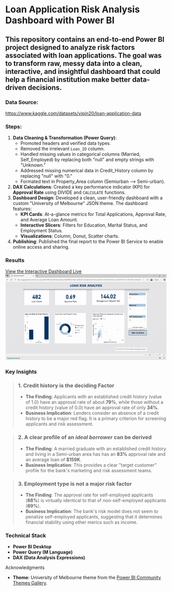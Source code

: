 # Loan Application Risk Analysis Dashboard with Power BI

This repository contains an end-to-end Power BI project designed to analyze risk factors associated with loan applications. The goal was to transform raw, messy data into a clean, interactive, and insightful dashboard that could help a financial institution make better data-driven decisions.
---

### Data Source:   
https://www.kaggle.com/datasets/vipin20/loan-application-data

### Steps:
1.  **Data Cleaning & Transformation (Power Query)**:
    * Promoted headers and verified data types.
    * Removed the irrelevant `Loan_ID` column.
    * Handled missing values in categorical columns (Married, Self_Employed) by replacing both "null" and empty strings with "Unknown."
    * Addressed missing numerical data in Credit_History column by replacing "null" with "0." 
    * Formated text in Property_Area column (Semiurban --> Semi-urban).
2.  **DAX Calculations**: 
      Created a key performance indicator (KPI) for **Approval Rate** using DIVIDE and `CALCULATE` functions.  
3.  **Dashboard Design**: 
      Developed a clean, user-friendly dashboard with a custom "University of Melbourne" JSON theme. 
      The dashboard features:
      * **KPI Cards**: At-a-glance metrics for Total Applications, Approval Rate, and Average Loan Amount.
      * **Interactive Slicers**: Filters for Education, Marital Status, and Employment Status.
      * **Visualizations**: Column, Donut, Scatter charts.
 4.  **Publishing**: 
      Published the final report to the Power BI Service to enable online access and sharing.

### Results
 [View the Interactive Dashboard Live](https://app.powerbi.com/view?r=eyJrIjoiM2ViMDI1ZTgtMmMyYy00ZjAxLTk5MWMtZjYxN2UwMDIwNTc2IiwidCI6IjY2OTA5YjAzLWIxZDctNDNmYS05YmUyLTMzMmVmYzQ1YWUxMCIsImMiOjZ9
)
![Loan Risk Analysis Dashboard Preview](LoanRiskPowerBI.gif)

### Key Insights

> ### 1. Credit history is the deciding Factor
> * **The Finding**: Applicants with an established credit history (value of 1.0) have an approval rate of about **79%**, while those without a credit history (value of 0.0) have an approval rate of only **34%**.
> * **Business Implication**:  Lenders consider an absence of a credit history to be a major red flag. It is a primary criterion for screening applicants and risk assessment.

> ### 2. A clear profile of an *ideal borrower* can be derived
> * **The Finding**: A married graduate with an established credit history and living in a Semi-urban area has has an **83%** approval rate and an average loan of **$159K**.
> * **Business Implication**: This provides a clear "target customer" profile for the bank's marketing and risk assessment teams. 

> ### 3. Employment type is not a major risk factor
> * **The Finding**: The approval rate for self-employed applicants (**68%**) is virtually identical to that of non-self-employed applicants (**69%**). 
> * **Business Implication**: The bank's risk model does not seem to penalize self-employed applicants, suggesting that it determines financial stability using other merics such as income.

### Technical Stack

* **Power BI Desktop**
* **Power Query (M Language)**
* **DAX (Data Analysis Expressions)**

Acknowledgments
* **Theme**: University of Melbourne theme from the [Power BI Community Themes Gallery](https://community.fabric.microsoft.com/t5/Themes-Gallery/University-of-Melbourne/td-p/163417).
